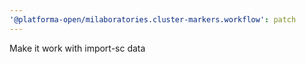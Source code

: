 ```yaml
---
'@platforma-open/milaboratories.cluster-markers.workflow': patch
---
```


Make it work with import-sc data
